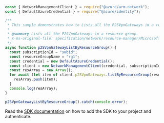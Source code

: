```javascript
const { NetworkManagementClient } = require("@azure/arm-network");
const { DefaultAzureCredential } = require("@azure/identity");

/**
 * This sample demonstrates how to Lists all the P2SVpnGateways in a resource group.
 *
 * @summary Lists all the P2SVpnGateways in a resource group.
 * x-ms-original-file: specification/network/resource-manager/Microsoft.Network/stable/2021-05-01/examples/P2SVpnGatewayListByResourceGroup.json
 */
async function p2SVpnGatewayListByResourceGroup() {
  const subscriptionId = "subid";
  const resourceGroupName = "rg1";
  const credential = new DefaultAzureCredential();
  const client = new NetworkManagementClient(credential, subscriptionId);
  const resArray = new Array();
  for await (let item of client.p2SVpnGateways.listByResourceGroup(resourceGroupName)) {
    resArray.push(item);
  }
  console.log(resArray);
}

p2SVpnGatewayListByResourceGroup().catch(console.error);
```

Read the [SDK documentation](https://github.com/Azure/azure-sdk-for-js/blob/%40azure%2Farm-network_27.0.0/sdk/network/arm-network/README.md) on how to add the SDK to your project and authenticate.
